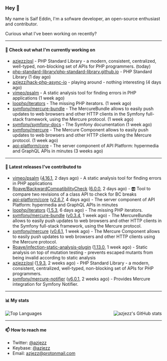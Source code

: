 ### Hey 👋

My name is Saif Eddin, I'm a sofware developer, an open-source enthusiast and contributor.

Curious what I've been working on recently?

---

#### 👷 Check out what I'm currently working on

- [azjezz/psl](https://github.com/azjezz/psl) - PHP Standard Library - a modern, consistent, centralized, well-typed, non-blocking set of APIs for PHP programmers. (today)
- [php-standard-library/php-standard-library.github.io](https://github.com/php-standard-library/php-standard-library.github.io) - PHP Standard Library (1 day ago)
- [azjezz/hack-php-async-io](https://github.com/azjezz/hack-php-async-io) - playing around - nothing interesting  (4 days ago)
- [vimeo/psalm](https://github.com/vimeo/psalm) - A static analysis tool for finding errors in PHP applications (1 week ago)
- [loophp/iterators](https://github.com/loophp/iterators) - The missing PHP iterators. (1 week ago)
- [symfony/mercure-bundle](https://github.com/symfony/mercure-bundle) - The MercureBundle allows to easily push updates to web browsers and other HTTP clients in the Symfony full-stack framework, using the Mercure protocol. (1 week ago)
- [symfony/symfony-docs](https://github.com/symfony/symfony-docs) - The Symfony documentation (1 week ago)
- [symfony/mercure](https://github.com/symfony/mercure) - The Mercure Component allows to easily push updates to web browsers and other HTTP clients using the Mercure protocol. (1 week ago)
- [api-platform/core](https://github.com/api-platform/core) - The server component of API Platform: hypermedia and GraphQL APIs in minutes (3 weeks ago)

---

#### 🔭 Latest releases I've contributed to

- [vimeo/psalm](https://github.com/vimeo/psalm) ([4.16.1](https://github.com/vimeo/psalm/releases/tag/4.16.1), 2 days ago) - A static analysis tool for finding errors in PHP applications
- [Roave/BackwardCompatibilityCheck](https://github.com/Roave/BackwardCompatibilityCheck) ([6.0.0](https://github.com/Roave/BackwardCompatibilityCheck/releases/tag/6.0.0), 2 days ago) - :ab: Tool to compare two revisions of a class API to check for BC breaks
- [api-platform/core](https://github.com/api-platform/core) ([v2.6.7](https://github.com/api-platform/core/releases/tag/v2.6.7), 4 days ago) - The server component of API Platform: hypermedia and GraphQL APIs in minutes
- [loophp/iterators](https://github.com/loophp/iterators) ([1.5.3](https://github.com/loophp/iterators/releases/tag/1.5.3), 6 days ago) - The missing PHP iterators.
- [symfony/mercure-bundle](https://github.com/symfony/mercure-bundle) ([v0.3.4](https://github.com/symfony/mercure-bundle/releases/tag/v0.3.4), 1 week ago) - The MercureBundle allows to easily push updates to web browsers and other HTTP clients in the Symfony full-stack framework, using the Mercure protocol.
- [symfony/mercure](https://github.com/symfony/mercure) ([v0.6.1](https://github.com/symfony/mercure/releases/tag/v0.6.1), 1 week ago) - The Mercure Component allows to easily push updates to web browsers and other HTTP clients using the Mercure protocol.
- [Roave/infection-static-analysis-plugin](https://github.com/Roave/infection-static-analysis-plugin) ([1.13.0](https://github.com/Roave/infection-static-analysis-plugin/releases/tag/1.13.0), 1 week ago) - Static analysis on top of mutation testing - prevents escaped mutants from being invalid according to static analysis
- [azjezz/psl](https://github.com/azjezz/psl) ([1.9.3](https://github.com/azjezz/psl/releases/tag/1.9.3), 2 weeks ago) - PHP Standard Library - a modern, consistent, centralized, well-typed, non-blocking set of APIs for PHP programmers.
- [symfony/mercure-notifier](https://github.com/symfony/mercure-notifier) ([v6.0.1](https://github.com/symfony/mercure-notifier/releases/tag/v6.0.1), 2 weeks ago) - Provides Mercure integration for Symfony Notifier.

---

#### 📊 My stats

<img align="right" alt="azjezz's GitHub stats" src="https://github-readme-stats.vercel.app/api?username=azjezz&count_private=1&show_icons=true&" />

![Top Languages](https://github-readme-stats.vercel.app/api/top-langs/?username=azjezz)

---

#### 📫 How to reach me

- Twitter: [@azjezz](https://twitter.com/azjezz)
- Keybase: [@azjezz](https://keybase.io/azjezz)
- Email: [azjezz@protonmail.com](mailto://azjezz@protonmail.com)
